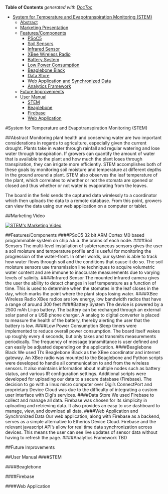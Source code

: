 <!-- START doctoc generated TOC please keep comment here to allow auto update -->
<!-- DON'T EDIT THIS SECTION, INSTEAD RE-RUN doctoc TO UPDATE -->
**Table of Contents**  *generated with [DocToc](https://github.com/thlorenz/doctoc)*

- [System for Temperature and Evapotranspiration Monitoring (STEM)](#system-for-temperature-and-evapotranspiration-monitoring-stem)
  - [Abstract](#abstract)
  - [Marketing Presentation](#marketing-presentation)
  - [Features/Components](#featurescomponents)
      - [PSoC5](#psoc5)
      - [Soil Sensors](#soil-sensors)
      - [Infrared Sensor](#infrared-sensor)
      - [XBee Wireless Radio](#xbee-wireless-radio)
      - [Battery System](#battery-system)
      - [Low Power Consumption](#low-power-consumption)
      - [Beaglebone Black](#beaglebone-black)
      - [Data Store](#data-store)
      - [Web Application and Synchronized Data](#web-application-and-synchronized-data)
      - [Analytics Framework](#analytics-framework)
  - [Future Improvements](#future-improvements)
  - [User Manual](#user-manual)
      - [STEM](#stem)
      - [Beaglebone](#beaglebone)
      - [Firebase](#firebase)
      - [Web Application](#web-application)

<!-- END doctoc generated TOC please keep comment here to allow auto update -->

#System for Temperature and Evapotranspiration Monitoring (STEM)

##Abstract
Monitoring plant health and conserving water are two important considerations in regards to agriculture, especially given the current drought. Plants take in water through rainfall and regular watering and lose water through transpiration. If growers can quantify the amount of water that is available to the plant and how much the plant loses through transpiration, they can irrigate more efficiently. STEM accomplishes both of these goals by monitoring soil moisture and temperature at different depths in the ground around a plant.  STEM also observes the leaf temperature of the plant, which correlates to whether or not the stomata are opened or closed and thus whether or not water is evaporating from the leaves.

The board in the field sends the captured data wirelessly to a coordinator which then uploads the data to a remote database.  From this point, growers can view the data using our web application on a computer or tablet.

##Marketing Video

[![STEM's Marketing Video](http://img.youtube.com/vi/bQJXwqZNXdE/0.jpg)](http://www.youtube.com/watch?v=bQJXwqZNXdE)

##Features/Components
####PSoC5
32 bit ARM Cortex M0 based programmable system on chip a.k.a. the brains of each node.
####Soil Sensors
The multi-level installation of subterraneous sensors gives the user a soil moisture and temperature profile and is useful for monitoring the progression of the water-front.  In other words, our system is able to track how water flows through soil and the conditions that cause it do so.  The soil moisture sensors use transmission line techniques to acquire volumetric water content and are immune to inaccurate measurements due to varying levels of salinity.
####Infrared Sensor
The mounted infrared camera gives the user the ability to detect changes in leaf temperature as a function of time. This is used to determine when the stomates in the leaf closes in the day, which marks the point where the plant stops losing water.
####XBee Wireless Radio
XBee radios are low energy, low bandwidth radios that have a range of around 300 feet
####Battery System
The device is powered by a 2500 mAh Li-po battery. The battery can be recharged through an external solar panel or a USB phone charger. A analog to digital converter is placed to measure the health of the battery, thereby alerting the user that the battery is low.
####Low Power Consumption
Sleep timers were implemented to reduce overall power consumption. The board itself wakes up roughly every 4 seconds, but only takes and transmits measurements periodically. The frequency of message transmittance is user defined and can easily be adjusted depending on the application.
####Beaglebone Black
We used TI’s Beaglebone Black as the XBee coordinator and internet gateway. An XBee radio was mounted to the Beaglebone and Python scripts were developed to handle all communication to and from the wireless sensors. It also maintains information about multiple nodes such as battery status, and various IR configuration settings. Additional scripts were developed for uploading our data to a secure database (Firebase).
The decision to go with a linux micro computer over Digi’s ConnectPort and proprietary Device Cloud was due to the difficulty of integrating a custom user interface with Digi’s services.
####Data Store
We used Firebase to collect and manage all data.  Firebase was chosen for its simplicity in uploading and retrieving data.  It also provides an easy to use dashboard to manage, view, and download all data.
####Web Application and Synchronized Data
Our web application, along with Firebase as a backend, serves as a simple alternative to Etherios Device Cloud.  Firebase and the relevant javascript API’s allow for real time data synchronization across devices.  This means the user can see live updates of sensor data without having to refresh the page. 
####Analytics Framework
TBD

##Future Improvements

##User Manual
####STEM

####Beaglebone

####Firebase

####Web Application
